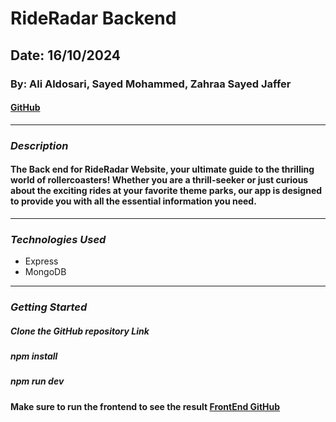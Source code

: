 # RideRadar Backend

## Date: 16/10/2024

### By: Ali Aldosari, Sayed Mohammed, Zahraa Sayed Jaffer

####  [GitHub](https://github.com/aldoseri99/Hackathon-Server) 
***

### ***Description***
#### The Back end for RideRadar Website, your ultimate guide to the thrilling world of rollercoasters! Whether you are a thrill-seeker or just curious about the exciting rides at your favorite theme parks, our app is designed to provide you with all the essential information you need.
***

### ***Technologies Used***
* Express
* MongoDB
***
### ***Getting Started***

##### Clone the GitHub repository Link
##### npm install  
##### npm run dev  
#### Make sure to run the frontend to see the result [FrontEnd GitHub](https://github.com/aldoseri99/Hackathon-Client)
